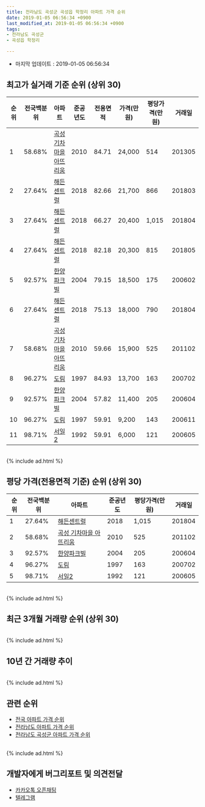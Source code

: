 ```yaml
---
title: 전라남도 곡성군 곡성읍 학정리 아파트 가격 순위
date: 2019-01-05 06:56:34 +0900
last_modified_at: 2019-01-05 06:56:34 +0900
tags:
- 전라남도 곡성군
- 곡성읍 학정리

---
```


* 마지막 업데이트 : 2019-01-05 06:56:34

## 최고가 실거래 기준 순위 (상위 30)


|순위|전국백분위|아파트|준공년도|전용면적|가격(만원)|평당가격(만원)|거래일|
|---|---|---|---|---|---|---|---|
|1|58.68%|[곡성 기차마을 아뜨리움](https://search.naver.com/search.naver?query=%EC%A0%84%EB%9D%BC%EB%82%A8%EB%8F%84+%EA%B3%A1%EC%84%B1%EA%B5%B0+%EA%B3%A1%EC%84%B1%EC%9D%8D+%ED%95%99%EC%A0%95%EB%A6%AC+%EA%B3%A1%EC%84%B1+%EA%B8%B0%EC%B0%A8%EB%A7%88%EC%9D%84+%EC%95%84%EB%9C%A8%EB%A6%AC%EC%9B%80)|2010|84.71|24,000|514|201305|
|2|27.64%|[해든센트럴](https://search.naver.com/search.naver?query=%EC%A0%84%EB%9D%BC%EB%82%A8%EB%8F%84+%EA%B3%A1%EC%84%B1%EA%B5%B0+%EA%B3%A1%EC%84%B1%EC%9D%8D+%ED%95%99%EC%A0%95%EB%A6%AC+%ED%95%B4%EB%93%A0%EC%84%BC%ED%8A%B8%EB%9F%B4)|2018|82.66|21,700|866|201803|
|3|27.64%|[해든센트럴](https://search.naver.com/search.naver?query=%EC%A0%84%EB%9D%BC%EB%82%A8%EB%8F%84+%EA%B3%A1%EC%84%B1%EA%B5%B0+%EA%B3%A1%EC%84%B1%EC%9D%8D+%ED%95%99%EC%A0%95%EB%A6%AC+%ED%95%B4%EB%93%A0%EC%84%BC%ED%8A%B8%EB%9F%B4)|2018|66.27|20,400|1,015|201804|
|4|27.64%|[해든센트럴](https://search.naver.com/search.naver?query=%EC%A0%84%EB%9D%BC%EB%82%A8%EB%8F%84+%EA%B3%A1%EC%84%B1%EA%B5%B0+%EA%B3%A1%EC%84%B1%EC%9D%8D+%ED%95%99%EC%A0%95%EB%A6%AC+%ED%95%B4%EB%93%A0%EC%84%BC%ED%8A%B8%EB%9F%B4)|2018|82.18|20,300|815|201805|
|5|92.57%|[한양파크빌](https://search.naver.com/search.naver?query=%EC%A0%84%EB%9D%BC%EB%82%A8%EB%8F%84+%EA%B3%A1%EC%84%B1%EA%B5%B0+%EA%B3%A1%EC%84%B1%EC%9D%8D+%ED%95%99%EC%A0%95%EB%A6%AC+%ED%95%9C%EC%96%91%ED%8C%8C%ED%81%AC%EB%B9%8C)|2004|79.15|18,500|175|200602|
|6|27.64%|[해든센트럴](https://search.naver.com/search.naver?query=%EC%A0%84%EB%9D%BC%EB%82%A8%EB%8F%84+%EA%B3%A1%EC%84%B1%EA%B5%B0+%EA%B3%A1%EC%84%B1%EC%9D%8D+%ED%95%99%EC%A0%95%EB%A6%AC+%ED%95%B4%EB%93%A0%EC%84%BC%ED%8A%B8%EB%9F%B4)|2018|75.13|18,000|790|201804|
|7|58.68%|[곡성 기차마을 아뜨리움](https://search.naver.com/search.naver?query=%EC%A0%84%EB%9D%BC%EB%82%A8%EB%8F%84+%EA%B3%A1%EC%84%B1%EA%B5%B0+%EA%B3%A1%EC%84%B1%EC%9D%8D+%ED%95%99%EC%A0%95%EB%A6%AC+%EA%B3%A1%EC%84%B1+%EA%B8%B0%EC%B0%A8%EB%A7%88%EC%9D%84+%EC%95%84%EB%9C%A8%EB%A6%AC%EC%9B%80)|2010|59.66|15,900|525|201102|
|8|96.27%|[도림](https://search.naver.com/search.naver?query=%EC%A0%84%EB%9D%BC%EB%82%A8%EB%8F%84+%EA%B3%A1%EC%84%B1%EA%B5%B0+%EA%B3%A1%EC%84%B1%EC%9D%8D+%ED%95%99%EC%A0%95%EB%A6%AC+%EB%8F%84%EB%A6%BC)|1997|84.93|13,700|163|200702|
|9|92.57%|[한양파크빌](https://search.naver.com/search.naver?query=%EC%A0%84%EB%9D%BC%EB%82%A8%EB%8F%84+%EA%B3%A1%EC%84%B1%EA%B5%B0+%EA%B3%A1%EC%84%B1%EC%9D%8D+%ED%95%99%EC%A0%95%EB%A6%AC+%ED%95%9C%EC%96%91%ED%8C%8C%ED%81%AC%EB%B9%8C)|2004|57.82|11,400|205|200604|
|10|96.27%|[도림](https://search.naver.com/search.naver?query=%EC%A0%84%EB%9D%BC%EB%82%A8%EB%8F%84+%EA%B3%A1%EC%84%B1%EA%B5%B0+%EA%B3%A1%EC%84%B1%EC%9D%8D+%ED%95%99%EC%A0%95%EB%A6%AC+%EB%8F%84%EB%A6%BC)|1997|59.91|9,200|143|200611|
|11|98.71%|[서일2](https://search.naver.com/search.naver?query=%EC%A0%84%EB%9D%BC%EB%82%A8%EB%8F%84+%EA%B3%A1%EC%84%B1%EA%B5%B0+%EA%B3%A1%EC%84%B1%EC%9D%8D+%ED%95%99%EC%A0%95%EB%A6%AC+%EC%84%9C%EC%9D%BC2)|1992|59.91|6,000|121|200605|


<br>
{% include ad.html %}
<br>

## 평당 가격(전용면적 기준) 순위 (상위 30)


|순위|전국백분위|아파트|준공년도|평당가격(만원)|거래일|
|---|---|---|---|---|---|
|1|27.64%|[해든센트럴](https://search.naver.com/search.naver?query=%EC%A0%84%EB%9D%BC%EB%82%A8%EB%8F%84+%EA%B3%A1%EC%84%B1%EA%B5%B0+%EA%B3%A1%EC%84%B1%EC%9D%8D+%ED%95%99%EC%A0%95%EB%A6%AC+%ED%95%B4%EB%93%A0%EC%84%BC%ED%8A%B8%EB%9F%B4)|2018|1,015|201804|
|2|58.68%|[곡성 기차마을 아뜨리움](https://search.naver.com/search.naver?query=%EC%A0%84%EB%9D%BC%EB%82%A8%EB%8F%84+%EA%B3%A1%EC%84%B1%EA%B5%B0+%EA%B3%A1%EC%84%B1%EC%9D%8D+%ED%95%99%EC%A0%95%EB%A6%AC+%EA%B3%A1%EC%84%B1+%EA%B8%B0%EC%B0%A8%EB%A7%88%EC%9D%84+%EC%95%84%EB%9C%A8%EB%A6%AC%EC%9B%80)|2010|525|201102|
|3|92.57%|[한양파크빌](https://search.naver.com/search.naver?query=%EC%A0%84%EB%9D%BC%EB%82%A8%EB%8F%84+%EA%B3%A1%EC%84%B1%EA%B5%B0+%EA%B3%A1%EC%84%B1%EC%9D%8D+%ED%95%99%EC%A0%95%EB%A6%AC+%ED%95%9C%EC%96%91%ED%8C%8C%ED%81%AC%EB%B9%8C)|2004|205|200604|
|4|96.27%|[도림](https://search.naver.com/search.naver?query=%EC%A0%84%EB%9D%BC%EB%82%A8%EB%8F%84+%EA%B3%A1%EC%84%B1%EA%B5%B0+%EA%B3%A1%EC%84%B1%EC%9D%8D+%ED%95%99%EC%A0%95%EB%A6%AC+%EB%8F%84%EB%A6%BC)|1997|163|200702|
|5|98.71%|[서일2](https://search.naver.com/search.naver?query=%EC%A0%84%EB%9D%BC%EB%82%A8%EB%8F%84+%EA%B3%A1%EC%84%B1%EA%B5%B0+%EA%B3%A1%EC%84%B1%EC%9D%8D+%ED%95%99%EC%A0%95%EB%A6%AC+%EC%84%9C%EC%9D%BC2)|1992|121|200605|


<br>
{% include ad.html %}
<br>

## 최근 3개월 거래량 순위 (상위 30)


<div style="width:100%;">
    <canvas id="deal_count_ranking" height="250"></canvas>
</div>


<script>
new Chart(document.getElementById("deal_count_ranking"), {
    type: 'horizontalBar',
    data: {
        labels: ['한양파크빌', '서일2'],
        datasets: [{
            label: '실거래 수',
            data: [2, 1],
            borderColor: "rgba(255, 0, 128, 1)",
            backgroundColor: "rgba(255, 0, 128, 0.5)",
            fill: false,
        }]
    },
    options: {
        responsive: true,
        title: {
            display: true,
            text: '최근 3개월 거래량 순위'
        },
        tooltips: {
            mode: 'index',
            intersect: false,
            callbacks: {
                title: function(tooltipItems, data) {
                    return "실거래 수:";
                },
                label: function(tooltipItem, data) {
                    return data.labels[tooltipItem.index] + ": " + tooltipItem.xLabel;
                }
            }
        },
        hover: {
            mode: 'nearest',
            intersect: true
        },
        scales: {
            xAxes: [{
                display: true,
                scaleLabel: {
                    display: true,
                    labelString: '실거래 수'
                },
                ticks: {
                    suggestedMin: 0,
                }
            }],
            yAxes: [{
                display: true,
                ticks: {
                    autoSkip: false,
                    callback: function(value, index, values) {
                        if (value.length > 15)
                            return value.substr(0, 13) + "...";
                        else
                            return value;
                    }
                },
                scaleLabel: {
                    display: false,
                }
            }]
        }
    }
});

</script>


<br>
{% include ad.html %}
<br>

## 10년 간 거래량 추이


<div style="width:100%;">
    <canvas id="deal_progress" height="250"></canvas>
</div>

<script>
new Chart(document.getElementById("deal_progress"), {
    type: 'line',
    data: {
        labels: ['200901','200902','200903','200904','200905','200906','200907','200908','200909','200910','200911','200912','201001','201002','201003','201004','201005','201006','201007','201008','201009','201010','201011','201012','201101','201102','201103','201104','201105','201106','201107','201108','201109','201110','201111','201112','201201','201202','201203','201204','201205','201206','201207','201208','201209','201210','201211','201212','201301','201302','201303','201304','201305','201306','201307','201308','201309','201310','201311','201312','201401','201402','201403','201404','201405','201406','201407','201408','201409','201410','201411','201412','201501','201502','201503','201504','201505','201506','201507','201508','201509','201510','201511','201512','201601','201602','201603','201604','201605','201606','201607','201608','201609','201610','201611','201612','201701','201702','201703','201704','201705','201706','201707','201708','201709','201710','201711','201712','201801','201802','201803','201804','201805','201806','201807','201808','201809','201810','201811','201812','201901'],
        datasets: [{
            label: '실거래 수',
            pointRadius: 1,
            data: [4, 2, 4, 0, 1, 1, 0, 2, 2, 2, 3, 0, 1, 1, 3, 0, 1, 1, 2, 1, 2, 2, 1, 1, 7, 8, 6, 2, 8, 4, 4, 1, 4, 1, 2, 5, 0, 2, 2, 2, 3, 2, 2, 1, 2, 2, 1, 3, 1, 0, 1, 4, 3, 4, 3, 0, 2, 1, 1, 3, 0, 3, 3, 1, 4, 2, 2, 3, 2, 1, 3, 1, 1, 1, 1, 0, 1, 2, 0, 3, 0, 3, 2, 2, 1, 0, 5, 2, 1, 0, 1, 1, 0, 3, 4, 3, 1, 1, 0, 2, 0, 3, 1, 1, 4, 1, 1, 3, 0, 1, 3, 2, 3, 2, 1, 2, 1, 2, 3, 0, 0],
            borderColor: "rgba(255, 201, 14, 1)",
            backgroundColor: "rgba(255, 201, 14, 0.5)",
            fill: true,
        }]
    },
    options: {
        responsive: true,
        title: {
            display: true,
            text: '10년간 거래량 추이'
        },
        tooltips: {
            mode: 'index',
            intersect: false,
        },
        hover: {
            mode: 'nearest',
            intersect: true
        },
        scales: {
            xAxes: [{
                display: true,
                scaleLabel: {
                    display: true,
                    labelString: '년/월'
                }
            }],
            yAxes: [{
                display: true,
                ticks: {
                    suggestedMin: 0,
                },
                scaleLabel: {
                    display: true,
                    labelString: '실거래 수'
                }
            }]
        }
    }
});

</script>


<br>
{% include ad.html %}
<br>

## 관련 순위

- [전국 아파트 가격 순위](https://inasie.github.io/apt-ranking/전국)
- [전라남도 아파트 가격 순위](https://inasie.github.io/apt-ranking/전라남도)
- [전라남도 곡성군 아파트 가격 순위](https://inasie.github.io/apt-ranking/전라남도-곡성군)


<br>
{% include ad.html %}
<br>

## 개발자에게 버그리포트 및 의견전달

- [카카오톡 오픈채팅](https://open.kakao.com/o/gLJUAP4)
- [텔레그램](https://t.me/inasie)

